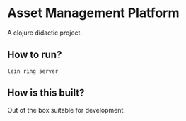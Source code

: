 # Asset Management Platform

A clojure didactic project.

## How to run?

`lein ring server`

## How is this built?

Out of the box suitable for development.
